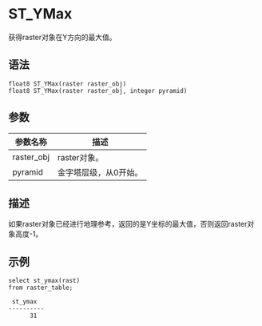# ST\_YMax

获得raster对象在Y方向的最大值。

## 语法

```
float8 ST_YMax(raster raster_obj)
float8 ST_YMax(raster raster_obj, integer pyramid)
```

## 参数

|参数名称|描述|
|----|--|
|raster\_obj|raster对象。|
|pyramid|金字塔层级，从0开始。|

## 描述

如果raster对象已经进行地理参考，返回的是Y坐标的最大值，否则返回raster对象高度-1。

## 示例

```
select st_ymax(rast)
from raster_table;

 st_ymax  
----------
      31 
```


